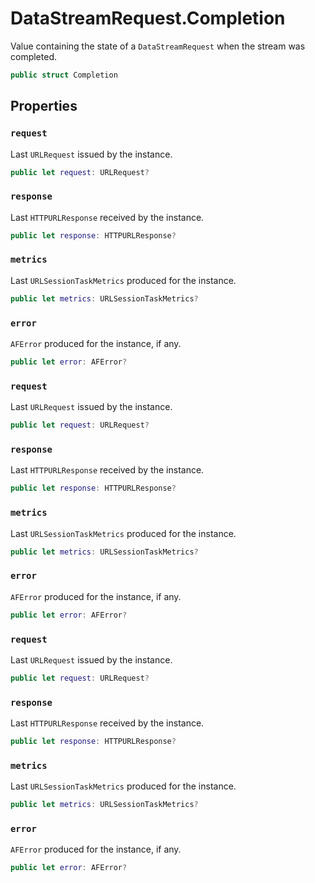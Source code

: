 # DataStreamRequest.Completion

Value containing the state of a `DataStreamRequest` when the stream was completed.

``` swift
public struct Completion 
```

## Properties

### `request`

Last `URLRequest` issued by the instance.

``` swift
public let request: URLRequest?
```

### `response`

Last `HTTPURLResponse` received by the instance.

``` swift
public let response: HTTPURLResponse?
```

### `metrics`

Last `URLSessionTaskMetrics` produced for the instance.

``` swift
public let metrics: URLSessionTaskMetrics?
```

### `error`

`AFError` produced for the instance, if any.

``` swift
public let error: AFError?
```

### `request`

Last `URLRequest` issued by the instance.

``` swift
public let request: URLRequest?
```

### `response`

Last `HTTPURLResponse` received by the instance.

``` swift
public let response: HTTPURLResponse?
```

### `metrics`

Last `URLSessionTaskMetrics` produced for the instance.

``` swift
public let metrics: URLSessionTaskMetrics?
```

### `error`

`AFError` produced for the instance, if any.

``` swift
public let error: AFError?
```

### `request`

Last `URLRequest` issued by the instance.

``` swift
public let request: URLRequest?
```

### `response`

Last `HTTPURLResponse` received by the instance.

``` swift
public let response: HTTPURLResponse?
```

### `metrics`

Last `URLSessionTaskMetrics` produced for the instance.

``` swift
public let metrics: URLSessionTaskMetrics?
```

### `error`

`AFError` produced for the instance, if any.

``` swift
public let error: AFError?
```

